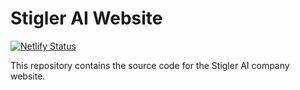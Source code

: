 # Stigler AI Website

[![Netlify Status](https://api.netlify.com/api/v1/badges/bc6d2455-d209-4b32-ba40-ef41f7e3c1b5/deploy-status)](https://app.netlify.com/sites/stigler-ai/deploys)

This repository contains the source code for the Stigler AI company website.

